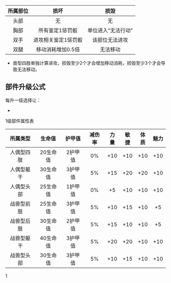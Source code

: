 
所属部位|损坏|损毁
:--:|:--:|:--:
头部|无|无
胸部|所有鉴定1惩罚骰|单位进入“无法行动”
双手|进攻相关鉴定1惩罚骰|该部位无法进攻
双腿|移动消耗增加0.5倍|无法移动

* 兽型四肢单独计算进攻，损毁至少2个才会增加移动消耗，损毁至少3个才会导致无法移动。

## 部件升级公式

每升一级选择让：

* 

1级部件属性表

所属类型|生命值|护甲值|减伤率|力量|敏捷|体质|魅力
:--:|:--:|:--:|:--:|:--:|:--:|:--:|:--:
人偶型四肢|20生命值|2护甲值|0%|+10|+10|+10|+10
人偶型躯干|30生命值|3护甲值|5%|+15|+20|+20|+10
人偶型头部|25生命值|1护甲值|0%|+5|+10|+10|+10
战兽型前肢|25生命值|3护甲值|5%|+10|+15|+10|+5
战兽型后肢|30生命值|2护甲值|5%|+15|+10|+10|+5
战兽型躯干|40生命值|3护甲值|5%|+20|+20|+10|+10
战兽型头部|30生命值|3护甲值|5%|+10|+15|+10|+10

1